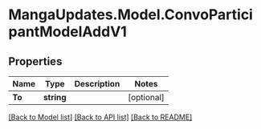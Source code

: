 # MangaUpdates.Model.ConvoParticipantModelAddV1

## Properties

Name | Type | Description | Notes
------------ | ------------- | ------------- | -------------
**To** | **string** |  | [optional] 

[[Back to Model list]](../README.md#documentation-for-models) [[Back to API list]](../README.md#documentation-for-api-endpoints) [[Back to README]](../README.md)


